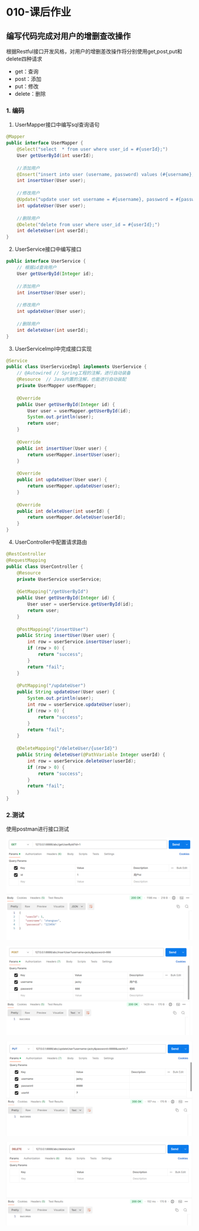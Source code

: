 # 010-课后作业

## 编写代码完成对用户的增删查改操作

根据Restful接口开发风格，对用户的增删差改操作将分别使用get,post,put和delete四种请求

- get：查询
- post：添加
- put：修改
- delete：删除

### 1. 编码

1. UserMapper接口中编写sql查询语句

```java
@Mapper
public interface UserMapper {
    @Select("select  * from user where user_id = #{userId};")
    User getUserById(int userId);

    //添加用户
    @Insert("insert into user (username, password) values (#{username}, #{password});")
    int insertUser(User user);

    //修改用户
    @Update("update user set username = #{username}, password = #{password} where user_id = #{userId};")
    int updateUser(User user);

    //删除用户
    @Delete("delete from user where user_id = #{userId};")
    int deleteUser(int userId);
}
```

2. UserService接口中编写接口

```java
public interface UserService {
    // 根据id查询用户
    User getUserById(Integer id);

    //添加用户
    int insertUser(User user);

    //修改用户
    int updateUser(User user);

    //删除用户
    int deleteUser(int userId);
}
```

3. UserServiceImpl中完成接口实现

```java
@Service
public class UserServiceImpl implements UserService {
    // @Autowired // Spring工程的注解，进行自动装备
    @Resource  // Java内置的注解，也能进行自动装配
    private UserMapper userMapper;

    @Override
    public User getUserById(Integer id) {
        User user = userMapper.getUserById(id);
        System.out.println(user);
        return user;
    }

    @Override
    public int insertUser(User user) {
        return userMapper.insertUser(user);
    }

    @Override
    public int updateUser(User user) {
        return userMapper.updateUser(user);
    }

    @Override
    public int deleteUser(int userId) {
        return userMapper.deleteUser(userId);
    }
}
```

4. UserController中配置请求路由

```java
@RestController
@RequestMapping
public class UserController {
    @Resource
    private UserService userService;

    @GetMapping("/getUserById")
    public User getUserById(Integer id) {
        User user = userService.getUserById(id);
        return user;
    }

    @PostMapping("/insertUser")
    public String insertUser(User user) {
        int row = userService.insertUser(user);
        if (row > 0) {
            return "success";
        }
        return "fail";
    }

    @PutMapping("/updateUser")
    public String updateUser(User user) {
        System.out.println(user);
        int row = userService.updateUser(user);
        if (row > 0) {
            return "success";
        }
        return "fail";
    }

    @DeleteMapping("/deleteUser/{userId}")
    public String deleteUser(@PathVariable Integer userId) {
        int row = userService.deleteUser(userId);
        if (row > 0) {
            return "success";
        }
        return "fail";
    }
}
```

### 2.测试

使用postman进行接口测试

![image-20240922195153187](./assets/image-20240922195153187.png)

![image-20240922195207026](./assets/image-20240922195207026.png)

![image-20240922195217373](./assets/image-20240922195217373.png)

![image-20240922195226799](./assets/image-20240922195226799.png)

